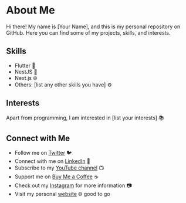 
# About Me

Hi there! My name is [Your Name], and this is my personal repository on GitHub. Here you can find some of my projects, skills, and interests.

## Skills
- Flutter :iphone:
- NestJS :dragon:
- Next.js :globe_with_meridians:
- Others: [list any other skills you have] :gear:
## Interests

Apart from programming, I am interested in [list your interests] :books:

## Connect with Me
- Follow me on [Twitter](https://twitter.com/yourusername) :bird:
- Connect with me on [LinkedIn](https://linkedin.com/in/yourusername) :briefcase:
- Subscribe to my [YouTube channel](https://www.youtube.com/channel/yourchannelname) :tv:
- Support me on [Buy Me a Coffee](https://www.buymeacoffee.com/yourusername) :coffee:
- Check out my [Instagram](https://www.instagram.com/yourusername/) for more information :camera:
- Visit my personal [website](https://yourwebsite.com) :globe_with_meridians:
good to go
